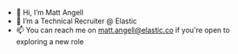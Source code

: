 - 👋 Hi, I’m Matt Angell
- 👀 I’m a Technical Recruiter @ Elastic 
- 📫 You can reach me on matt.angell@elastic.co if you're open to exploring a new role

